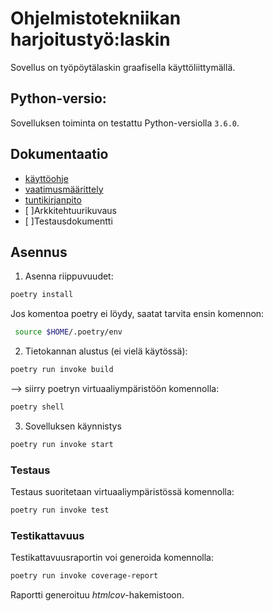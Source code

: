 # Ohjelmistotekniikan harjoitustyö:laskin

Sovellus on työpöytälaskin graafisella käyttöliittymällä. 

##  Python-versio:

Sovelluksen toiminta on testattu Python-versiolla `3.6.0`.

## Dokumentaatio

- [käyttöohje](https://github.com/Doubleneck/ot-harjoitustyo/blob/master/dokumentaatio/kayttoohje.md)  
- [vaatimusmäärittely](https://github.com/Doubleneck/ot-harjoitustyo/blob/master/dokumentaatio/vaatimusmaarittely.md)  
- [tuntikirjanpito](https://github.com/Doubleneck/ot-harjoitustyo/blob/master/dokumentaatio/tuntikirjanpito.md)
- [ ]Arkkitehtuurikuvaus
- [ ]Testausdokumentti

## Asennus

1. Asenna riippuvuudet:
```bash
poetry install
```
Jos komentoa poetry ei löydy, saatat tarvita ensin komennon:
```bash
 source $HOME/.poetry/env
 ```
2. Tietokannan alustus (ei vielä käytössä):
```bash
poetry run invoke build
```
--> siirry poetryn virtuaaliympäristöön komennolla: 
```bash
poetry shell
```
3. Sovelluksen käynnistys
```bash
poetry run invoke start
```
### Testaus

Testaus suoritetaan virtuaaliympäristössä komennolla:
```bash
poetry run invoke test
```
### Testikattavuus

Testikattavuusraportin voi generoida komennolla:
```bash
poetry run invoke coverage-report
```
Raportti generoituu _htmlcov_-hakemistoon.



